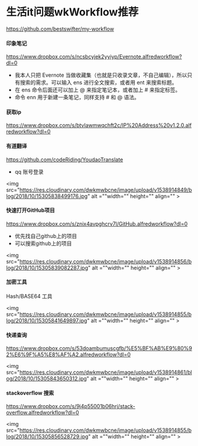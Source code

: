 # 生活it问题wkWorkflow推荐


https://github.com/bestswifter/my-workflow 

#### 印象笔记 
https://www.dropbox.com/s/ncsbcyjek2yyiyp/Evernote.alfredworkflow?dl=0 

* 我本人只把 Evernote 当做收藏集（也就是只收录文章，不自己编辑），所以只有搜索的需求。可以输入 ens 进行全文搜索，或者用  ent 来搜索标题。 
* 在 ens 命令后面还可以加上 @ 来指定笔记本，或者加上 # 来指定标签。 
* 命令 enn 用于新建一条笔记，同样支持 # 和 @ 语法。 


#### 获取ip 
https://www.dropbox.com/s/btvlawmwqchft2c/IP%20Address%20v1.2.0.alfredworkflow?dl=0 


#### 有道翻译 
https://github.com/codeRiding/YoudaoTranslate 

* qq 账号登录 

<img src="https://res.cloudinary.com/dwkmwbcne/image/upload/v1538914849/blog/2018/10/15305838499176.jpg" alt =""width="" height="" align="" > 




#### 快速打开GitHub项目 

https://www.dropbox.com/s/znix4avpghcrv7l/GitHub.alfredworkflow?dl=0 

* 优先找自己github上的项目 
* 可以搜索github上的项目 

<img src="https://res.cloudinary.com/dwkmwbcne/image/upload/v1538914856/blog/2018/10/15305839082287.jpg" alt =""width="" height="" align="" > 

#### 加密工具 

Hash/BASE64 工具 

<img src="https://res.cloudinary.com/dwkmwbcne/image/upload/v1538914855/blog/2018/10/15305841649897.jpg" alt =""width="" height="" align="" > 

#### 快递查询 

https://www.dropbox.com/s/53doambumuscgfb/%E5%BF%AB%E9%80%92%E6%9F%A5%E8%AF%A2.alfredworkflow?dl=0 

<img src="https://res.cloudinary.com/dwkmwbcne/image/upload/v1538914861/blog/2018/10/15305843650312.jpg" alt =""width="" height="" align="" > 

#### stackoverflow 搜索 

https://www.dropbox.com/s/9j4p55001b06hrj/stack-overflow.alfredworkflow?dl=0 

<img src="https://res.cloudinary.com/dwkmwbcne/image/upload/v1538914855/blog/2018/10/15305856528729.jpg" alt =""width="" height="" align="" > 
